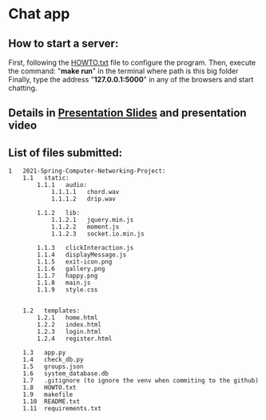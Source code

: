 # Chat app

## How to start a server:

First, following the [HOWTO.txt](HOWTO.txt) file to configure the program.
Then, execute the command: "**make run**" in the terminal where path is this big folder
Finally, type the address "**127.0.0.1:5000**" in any of the browsers and start chatting.

## Details in <a href="https://github.com/GavinJin0501/Web-based-chat-app-using-flask-socketio/blob/main/Chat%20App%20Project%20Presentation.pdf">Presentation Slides</a> and presentation video

## List of files submitted:
```
1   2021-Spring-Computer-Networking-Project:
    1.1   static:
        1.1.1   audio:
            1.1.1.1   chord.wav
            1.1.1.2   drip.wav

        1.1.2   lib:
            1.1.2.1   jquery.min.js
            1.1.2.2   moment.js
            1.1.2.3   socket.io.min.js

        1.1.3   clickInteraction.js
        1.1.4   displayMessage.js
        1.1.5   exit-icon.png
        1.1.6   gallery.png
        1.1.7   happy.png
        1.1.8   main.js
        1.1.9   style.css


    1.2   templates:
        1.2.1   home.html
        1.2.2   index.html
        1.2.3   login.html
        1.2.4   register.html

    1.3   app.py
    1.4   check_db.py
    1.5   groups.json
    1.6   system_database.db
    1.7   .gitignore (to ignore the venv when commiting to the github)
    1.8   HOWTO.txt
    1.9   makefile
    1.10  README.txt
    1.11  requirements.txt
```
